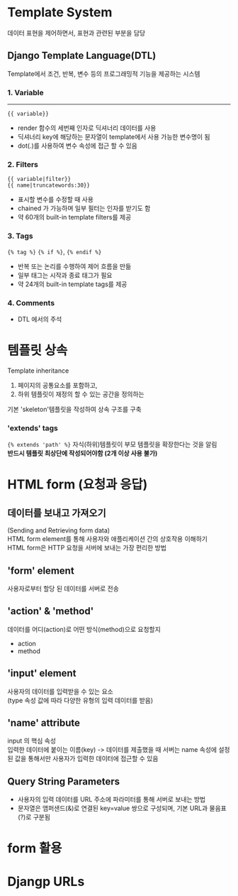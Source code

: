 # Template System
데이터 표현을 제어하면서, 표현과 관련된 부분을 담당
## Django Template Language(DTL)
Template에서 조건, 반복, 변수 등의 프로그래밍적 기능을 제공하는 시스템
### 1. Variable
---
`{{ variable}}`
- render 함수의 세번째 인자로 딕셔너리 데이터를 사용
- 딕셔너리 key에 해당하는 문자열이 template에서 사용 가능한 변수명이 됨
- dot(.)를 사용하여 변수 속성에 접근 할 수 있음
### 2. Filters
`{{ variable|filter}}`<br>
`{{ name|truncatewords:30}}`
- 표시할 변수를 수정할 때 사용
- chained 가 가능하며 일부 필터는 인자를 받기도 함
- 약 60개의 built-in template filters를 제공
### 3. Tags
`{% tag %}`
`{% if %}`, `{% endif %}`
- 반복 또는 논리를 수행하여 제어 흐름을 만듦
- 일부 태그는 시작과 종료 태그가 필요
- 약 24개의 built-in template tags를 제공
### 4. Comments
- DTL 에서의 주석

# 템플릿 상속
Template inheritance<br>
1. 페이지의 공통요소를 포함하고, 
2. 하위 템플릿이 재정의 할 수 있는 공간을 정의하는<br>

기본 'skeleton'템플릿을 작성하여 상속 구조를 구축

### 'extends' tags
`{% extends 'path' %}`
자식(하위)템플릿이 부모 템플릿을 확장한다는 것을 알림 <br>
**반드시 템플릿 최상단에 작성되어야함 (2개 이상 사용 불가)**




# HTML form (요청과 응답)
## 데이터를 보내고 가져오기
(Sending and Retrieving form data)<br>
HTML form element를 통해 사용자와 애플리케이션 간의 상호작용 이해하기<br>
HTML form은 HTTP 요청을 서버에 보내는 가장 편리한 방법
## 'form' element
사용자로부터 할당 된 데이터를 서버로 전송<br>

## 'action' & 'method'
데이터를 어디(action)로 어떤 방식(method)으로 요청할지
- action
- method
## 'input' element
사용자의 데이터를 입력받을 수 있는 요소<br>
(type 속성 값에 따라 다양한 유형의 입력 데이터를 받음)
## 'name' attribute
input 의 핵심 속성 <br>
입력한 데이터에 붙이는 이름(key)
->  데이터를 제출했을 때 서버는 name 속성에 설정된 값을 통해서만 사용자가 입력한 데이터에 접근할 수 있음

## Query String Parameters
- 사용자의 입력 데이터를 URL 주소에 파라미터를 통해 서버로 보내는 방법
- 문자열은 앰퍼샌드(&)로 연결된 key=value 쌍으로 구성되며, 기본 URL과 물음표(?)로 구분됨


# form 활용

# Djangp URLs